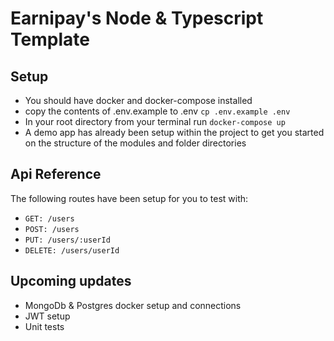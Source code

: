 # Earnipay's Node & Typescript Template

## Setup
- You should have docker and docker-compose installed
- copy the contents of .env.example to .env `cp .env.example .env`
- In your root directory from your terminal run `docker-compose up`
- A demo app has already been setup within the project to get you started on the structure of the modules and folder directories

## Api Reference
The following routes have been setup for you to test with:
* `GET: /users`
* `POST: /users`
* `PUT: /users/:userId`
* `DELETE: /users/userId`

## Upcoming updates
* MongoDb & Postgres docker setup and connections
* JWT setup
* Unit tests